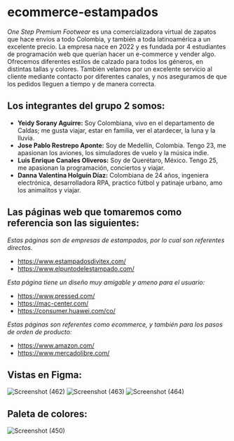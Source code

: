 # ecommerce-estampados

_One Step Premium Footwear_ es una comercializadora virtual de zapatos que hace envíos a todo Colombia, y también a toda latinoamérica a un excelente precio. La empresa nace en 2022 y es fundada por 4 estudiantes de programación web que querían hacer un e-commerce y vender algo. Ofrecemos diferentes estilos de calzado para todos los géneros, en distintas tallas y colores. También velamos por un excelente servicio al cliente mediante contacto por diferentes canales, y nos aseguramos de que los pedidos lleguen a tiempo y de manera correcta.


## Los integrantes del grupo 2 somos:

- **Yeidy Sorany Aguirre:** Soy Colombiana, vivo en el departamento de Caldas; me gusta viajar, estar en familia, ver el atardecer, la luna y la lluvia.
- **Jose Pablo Restrepo Aponte:** Soy de Medellín, Colombia. Tengo 23, me apasionan los aviones, los simuladores de vuelo y la música indie.
- **Luis Enrique Canales Oliveros:** Soy de Querétaro, México. Tengo 25, me apasionan la programación, conciertos y viajar.
- **Danna Valentina Holguín Díaz:** Colombiana de 24 años, ingeniera electrónica, desarrolladora RPA, practico fútbol y patinaje urbano, amo los animalitos y viajar.

## Las páginas web que tomaremos como referencia son las siguientes:

_Estas páginas son de empresas de estampados, por lo cual son referentes directos._
- https://www.estampadosdivitex.com/
- https://www.elpuntodelestampado.com/

_Esta página tiene un diseño muy amigable y ameno para el usuario:_
- https://www.pressed.com/
- https://mac-center.com/
- https://consumer.huawei.com/co/

_Estas páginas son referentes como ecommerce, y también para los pasos de orden de producto:_
- https://www.amazon.com/
- https://www.mercadolibre.com/

## Vistas en Figma:

![Screenshot (462)](https://user-images.githubusercontent.com/114521915/201156995-32c63582-e257-4a9c-b456-1196a2a8c1ac.png)
![Screenshot (463)](https://user-images.githubusercontent.com/114521915/201157000-386904ef-1680-4913-862c-4ca0e65063d2.png)
![Screenshot (464)](https://user-images.githubusercontent.com/114521915/201157003-971b79cd-a8c9-4fa0-b251-c8919968f870.png)

## Paleta de colores:
![Screenshot (450)](https://user-images.githubusercontent.com/114521915/201158780-e3d6f032-105f-403a-aa9b-77ca9dbe0a1b.png)
